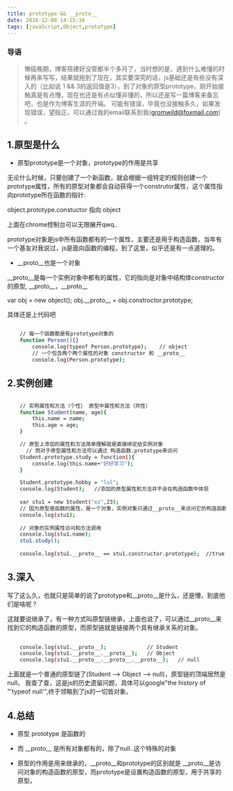 ```yaml
---
title: prototype && __proto__
date: 2016-12-08 14:15:16
tags: [javaScript,Object,prototype]
---
```



### 导语

> 懒癌晚期，博客搭建好没管都半个多月了，当时想的是，遇到什么难懂的时候再来写写，结果就拖到了现在，其实要深究的话，js基础还是有些没有深入的（比如说 1 && 3的返回值是3），到了对象的原型prototype，刚开始接触真是有点懵，现在也还是有点似懂非懂的，所以还是写一篇博客来备忘吧，也是作为博客生涯的开端。
可能有错误，毕竟也没接触多久，如果发现错误，望指正，可以通过我的email联系到我(gromwild@foxmail.com) 。

<!--more-->

## 1.原型是什么

* 原型prototype是一个对象，prototype的作用是共享

无论什么时候，只要创建了一个新函数，就会根据一组特定的规则创建一个prototype属性，所有的原型对象都会自动获得一个construtor属性，这个属性指向prototype所在函数的指针:

object.prototype.constuctor 指向 object

上面在chrome控制台可以无限展开qwq..

prototype对象是js中所有函数都有的一个属性，主要还是用于构造函数，当年有一个基友对我说过，js是面向函数的编程，到了这里，似乎还是有一点道理的。

* \_\_proto\_\_也是一个对象

\_\_proto\_\_是每一个实例对象中都有的属性，它的指向是对象中结构体constructor的原型, \_\_proto\_\_，\_\_proto\_\_

var obj = new object();
obj.\_\_proto\_\_ = obj.constroctor.prototype;

具体还是上代码吧


```bash

    // 每一个函数都是有prototype对象的
	function Person(){}
		console.log(typeof Person.prototype);    // object
		// 一个包含两个两个属性的对象 constructor 和 __proto__
		console.log(Person.prototype);    

```

## 2.实例创建

```bash

    // 实例属性和方法（个性） 原型中属性和方法（共性）
	function Student(name, age){
        this.name = name;
        this.age = age;
	}

    // 原型上添加的属性和方法简单理解就是直接绑定给实例对象
      // 而对于原型属性和方法可以通过 构造函数.prototype来访问
	Student.prototype.study = function(){
		console.log(this.name+"好好学习");
	}

	Student.prototype.hobby = "lol";
	console.log(Student);   //添加的原型属性和方法并不会在构造函数中体现
	
	var stu1 = new Student("xz",23);
	// 因为原型是函数的属性，是一个对象，实例对象只通过__proto__来访问它的构造函数的原型
	console.log(stu1);
    
    // 对象的实例属性访问和方法调用
    console.log(stu1.name);
    stu1.study();
    
    console.log(stu1.__proto__ == stu1.constructor.prototype);  //true

```
## 3.深入

写了这么久，也就只是简单的说了prototype和\_\_proto\_\_是什么，还是懵，到底他们是啥呢？

这就要说继承了，有一种方式叫原型链继承，上面也说了，可以通过\_\_proto\_\_来找到它的构造函数的原型，而原型链就是链接两个具有继承关系的对象。

```bash
    
    console.log(stu1.__proto__);             // Student
    console.log(stu1.__proto__.__proto__);   // Object
    console.log(stu1.__proto__.__proto__.__proto__);   // null

```

上面就是一个普通的原型链了(Student --> Object --> null)，原型链的顶端居然是 null， 我查了查，这是js的历史遗留问题，具体可以google"the history of "'typeof null'",终于领略到了js的一切皆对象。

## 4.总结

* 原型 prototype 是函数的

* 而 \_\_proto\_\_ 是所有对象都有的，除了null..这个特殊的对象

* 原型的作用是用来继承的，\_\_proto\_\_和prototype的区别就是 \_\_proto\_\_是访问对象的构造函数的原型，而prototype是设置构造函数的原型，用于共享的原型。
